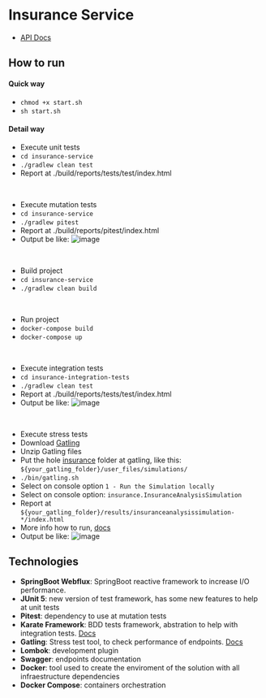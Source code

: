 # Insurance Service

- [API Docs](http://localhost:8080/webjars/swagger-ui/index.html#/)

## How to run

#### Quick way

 - ``` chmod +x start.sh ```
 - ``` sh start.sh ```

 #### Detail way

 - Execute unit tests
- ``` cd insurance-service ```
- ``` ./gradlew clean test ```
- Report at ./build/reports/tests/test/index.html
<br>

- Execute mutation tests
- ``` cd insurance-service ```
- ``` ./gradlew pitest ```
- Report at ./build/reports/pitest/index.html
- Output be like: 
![image](https://user-images.githubusercontent.com/32275521/186566126-12d42ca5-2e30-42eb-a53b-27578e8421a3.png)
<br>

- Build project
- ``` cd insurance-service ```
- ``` ./gradlew clean build ```
<br>

- Run project 
- ``` docker-compose build ```
- ``` docker-compose up ```
<br>

- Execute integration tests
- ``` cd insurance-integration-tests ```
- ``` ./gradlew clean test ``` 
- Report at ./build/reports/tests/test/index.html
- Output be like: 
![image](https://user-images.githubusercontent.com/32275521/186566450-9b100ee2-3573-40f2-9fd2-7f0bb9818e4b.png)
<br>

- Execute stress tests
- Download [Gatling](https://gatling.io/open-source/)
- Unzip Gatling files
- Put the hole [insurance](https://github.com/gabrielSpassos/insurance-service/tree/main/simulations/insurance) folder at gatling, like this: `${your_gatling_folder}/user_files/simulations/`
- ``` ./bin/gatling.sh ```
- Select on console option `1 - Run the Simulation locally` 
- Select on console option: `insurance.InsuranceAnalysisSimulation`
- Report at `${your_gatling_folder}/results/insuranceanalysissimulation-*/index.html`
- More info how to run, [docs](https://gatling.io/docs/gatling/tutorials/quickstart/) 
- Output be like:
![image](https://user-images.githubusercontent.com/32275521/186566777-0e2213e3-01f6-4cbf-a651-138083c8d758.png)

## Technologies
* **SpringBoot Webflux**: SpringBoot reactive framework to increase I/O performance. 
* **JUnit 5**: new version of test framework, has some new features to help at unit tests
* **Pitest**: dependency to use at mutation tests
* **Karate Framework**: BDD tests framework, abstration to help with integration tests. [Docs](https://karatelabs.github.io/karate/)
* **Gatling**: Stress test tool, to check performance of endpoints. [Docs](https://gatling.io/)
* **Lombok**: development plugin
* **Swagger**: endpoints documentation
* **Docker**: tool used to create the enviroment of the solution with all infraestructure dependencies 
* **Docker Compose**: containers orchestration
